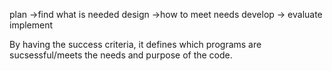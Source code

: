 plan →find what is needed
design →how to meet needs
develop → 
evaluate
implement

By having the success criteria, it defines which programs are sucsessful/meets the needs and purpose of the code.
